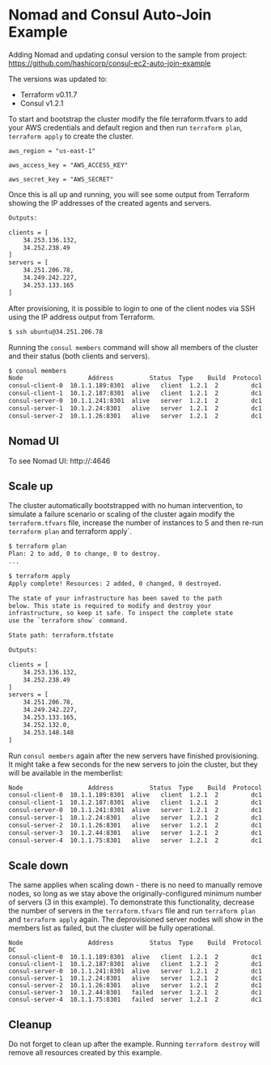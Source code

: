 # Nomad and Consul Auto-Join Example

Adding Nomad and updating consul version to the sample from project: https://github.com/hashicorp/consul-ec2-auto-join-example

The versions was updated to:
- Terraform v0.11.7
- Consul v1.2.1 

To start and bootstrap the cluster modify the file terraform.tfvars to add your AWS credentials and default region and then run `terraform plan`, `terraform apply` to create the cluster.

```
aws_region = "us-east-1"

aws_access_key = "AWS_ACCESS_KEY"

aws_secret_key = "AWS_SECRET"
```

Once this is all up and running, you will see some output from Terraform showing the IP addresses of the created agents and servers.

```bash
Outputs:

clients = [
    34.253.136.132,
    34.252.238.49
]
servers = [
    34.251.206.78,
    34.249.242.227,
    34.253.133.165
]

```

After provisioning, it is possible to login to one of the client nodes via SSH using the IP address output from Terraform. 

```bash
$ ssh ubuntu@34.251.206.78
```

Running the `consul members` command will show all members of the cluster and their status (both clients and servers).

```bash
$ consul members
Node                  Address          Status  Type    Build  Protocol  DC
consul-client-0  10.1.1.189:8301  alive   client  1.2.1  2         dc1
consul-client-1  10.1.2.187:8301  alive   client  1.2.1  2         dc1
consul-server-0  10.1.1.241:8301  alive   server  1.2.1  2         dc1
consul-server-1  10.1.2.24:8301   alive   server  1.2.1  2         dc1
consul-server-2  10.1.1.26:8301   alive   server  1.2.1  2         dc1
```

## Nomad UI
To see Nomad UI: http://<nomad-server-ip>:4646

## Scale up
The cluster automatically bootstrapped with no human intervention, to simulate a failure scenario or scaling of the cluster again modify the `terraform.tfvars` file, increase the number of instances to 5 and then re-run `terraform plan` and terraform apply`.

```bash
$ terraform plan 
Plan: 2 to add, 0 to change, 0 to destroy.
...
```

```bash
$ terraform apply
Apply complete! Resources: 2 added, 0 changed, 0 destroyed.

The state of your infrastructure has been saved to the path
below. This state is required to modify and destroy your
infrastructure, so keep it safe. To inspect the complete state
use the `terraform show` command.

State path: terraform.tfstate

Outputs:

clients = [
    34.253.136.132,
    34.252.238.49
]
servers = [
    34.251.206.78,
    34.249.242.227,
    34.253.133.165,
    34.252.132.0,
    34.253.148.148
]
```

Run `consul members` again after the new servers have finished provisioning. It might take a few seconds for the new servers to join the cluster, but they will be available in the memberlist:

```bash
Node                  Address          Status  Type    Build  Protocol  DC
consul-client-0  10.1.1.189:8301  alive   client  1.2.1  2         dc1
consul-client-1  10.1.2.187:8301  alive   client  1.2.1  2         dc1
consul-server-0  10.1.1.241:8301  alive   server  1.2.1  2         dc1
consul-server-1  10.1.2.24:8301   alive   server  1.2.1  2         dc1
consul-server-2  10.1.1.26:8301   alive   server  1.2.1  2         dc1
consul-server-3  10.1.2.44:8301   alive   server  1.2.1  2         dc1
consul-server-4  10.1.1.75:8301   alive   server  1.2.1  2         dc1
```

## Scale down
The same applies when scaling down - there is no need to manually remove nodes, so long as we stay above the originally-configured minimum number of servers (3 in this example). To demonstrate this functionality, decrease the number of servers in the `terraform.tfvars` file and run `terraform plan` and `terraform apply` again. The deprovisioned server nodes will show in the members list as failed, but the cluster will be fully operational.

```text
Node                  Address          Status  Type    Build  Protocol  DC
consul-client-0  10.1.1.189:8301  alive   client  1.2.1  2         dc1
consul-client-1  10.1.2.187:8301  alive   client  1.2.1  2         dc1
consul-server-0  10.1.1.241:8301  alive   server  1.2.1  2         dc1
consul-server-1  10.1.2.24:8301   alive   server  1.2.1  2         dc1
consul-server-2  10.1.1.26:8301   alive   server  1.2.1  2         dc1
consul-server-3  10.1.2.44:8301   failed  server  1.2.1  2         dc1
consul-server-4  10.1.1.75:8301   failed  server  1.2.1  2         dc1
```

## Cleanup
Do not forget to clean up after the example.  Running `terraform destroy` will remove all resources created by this example.


